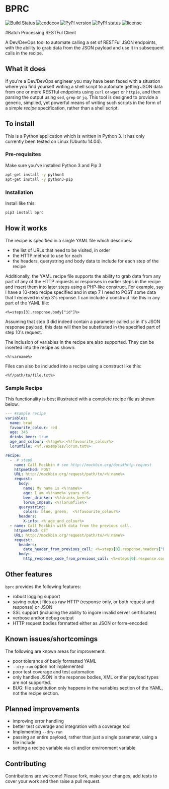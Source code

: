 # BPRC 
[![Build Status](https://travis-ci.org/bradwood/BPRC.svg?branch=master)](https://travis-ci.org/bradwood/BPRC)
[![codecov](https://codecov.io/gh/bradwood/BPRC/branch/master/graph/badge.svg)](https://codecov.io/gh/bradwood/BPRC)
[![PyPI version](https://badge.fury.io/py/bprc.svg)](https://badge.fury.io/py/bprc)
[![PyPI status](https://img.shields.io/pypi/status/bprc.svg?maxAge=2592000)](https://pypi.python.org/pypi/bprc)
[![license](https://img.shields.io/github/license/mashape/apistatus.svg?maxAge=2592000)](https://github.com/bradwood/BPRC/blob/master/LICENSE)

#Batch Processing RESTFul Client

A Dev/DevOps tool to automate calling a set of RESTFul JSON endpoints, with the ability to grab data from the JSON payload and use it in subsequent calls in the recipe.

## What it does
If you're a Dev/DevOps engineer you may have been faced with a situation where you find yourself writing a shell script to automate getting JSON data from one or more RESTful endpoints using `curl` or `wget` or `httpie`, and then parsing the output using `sed`, `grep` or `jq`. This tool is designed to provide a generic, simplied, yet powerful means of writing such scripts in the form of a simple _recipe_ specification, rather than a shell script. 

## To install
This is a Python application which is written in Python 3. It has only currently been tested on Linux (Ubuntu 14.04).

### Pre-requisites
Make sure you've installed Python 3 and Pip 3
```bash
apt-get install -y python3
apt-get install -y python3-pip
```

### Installation
Install like this:
```bash
pip3 install bprc
```

## How it works
The recipe is specified in a single YAML file which describes:
 - the list of URLs that need to be visited, in order
 - the HTTP method to use for each
 - the headers, querystring and body data to include for each step of the recipe

Additionally, the YAML recipe file supports the ability to grab data from any part of any of the HTTP requests or responses in earlier steps in the recipe and insert them into later steps using a PHP-like construct. For example, say I have a 10-step recipe specified and in step 7 I need to POST some data that I received in step 3's reponse. I can include a construct like this in any part of the YAML file: 
```
<%=steps[3].response.body["id"]%>
```
Assuming that step 3 did indeed contain a parameter called `id` in it's JSON response payload, this data will then be substituted in the specified part of step 10's request.

The inclusion of variables in the recipe are also supported. They can be inserted into the recipe as shown:
```
<%!varname%>
```
Files can also be included into a recipe using a construct like this:
```
<%f/path/to/file.txt%>
```

### Sample Recipe
This functionality is best illustrated with a complete recipe file as shown below.
```yaml
--- #sample recipe
variables:
  name: brad
  favourite_colour: red
  age: 345
  drinks_beer: true
  age_and_colour: <%!age%>:<%!favourite_colour%>
  lorumfile: <%f./examples/lorum.txt%>

recipe:
  -  # step0
    name: Call Mockbin # see http://mockbin.org/docs#http-request
    httpmethod: POST
    URL: http://mockbin.org/request/path/to/<%!name%>
    request:
      body:
        name: My name is <%!name%>
        age: I am <%!name%> years old.
        beer_drinker: <%!drinks_beer%>
        lorum_impsum: <%!lorumfile%>
      querystring:
        colors: blue, green,  <%!favourite_colour%>
      headers:
        X-info: <%!age_and_colour%>
  - name: Call Mockbin with data from the previous call.
    httpmethod: GET
    URL: http://mockbin.org/request/path/to/<%!name%>
    request:
      headers:
        date_header_from_previous_call: <%=steps[0].response.headers["Date"]%>
      body:
        http_response_code_from_previous_call: <%=steps[0].response.code%>

```
## Other features
`bprc` provides the following features:
 - robust logging support
 - saving output files as raw HTTP (response only, or both request and response) or JSON
 - SSL support (including the ability to ingore invalid server certificates)
 - verbose and/or debug output
 - HTTP request bodies formatted either as JSON or form-encoded 

## Known issues/shortcomings
The following are known areas for improvement:
- poor tolerance of badly formatted YAML
- `--dry-run` option not implemented
- poor test coverage and test automation
- only handles JSON in the response bodies, XML or ther payload types are not supported.
- BUG: file substitution only happens in the variables section of the YAML, not the recipe section. 

## Planned improvements
- improving error handling
- better test coverage and integration with a coverage tool
- Implementing `--dry-run`
- passing an entire payload, rather than just a single parameter, using a file include
- setting a recipe variable via cli and/or environment variable

## Contributing
Contributions are welcome! Please fork, make your changes, add tests to cover your work and then raise a pull request.


